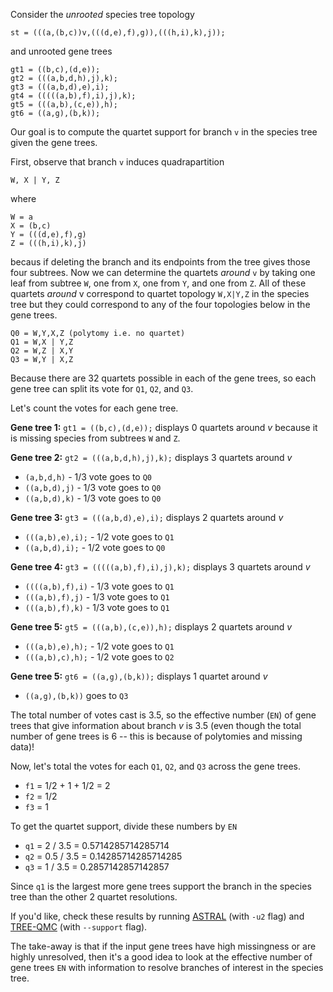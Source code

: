 Consider the *unrooted* species tree topology

`st = (((a,(b,c))v,(((d,e),f),g)),(((h,i),k),j));`

and unrooted gene trees

```
gt1 = ((b,c),(d,e));
gt2 = (((a,b,d,h),j),k);
gt3 = (((a,b,d),e),i);
gt4 = (((((a,b),f),i),j),k);
gt5 = (((a,b),(c,e)),h);
gt6 = ((a,g),(b,k));
```

Our goal is to compute the quartet support for branch `v` in the species tree given the gene trees.

First, observe that branch `v` induces quadrapartition

```
W, X | Y, Z
```

where

```
W = a
X = (b,c)
Y = (((d,e),f),g)
Z = (((h,i),k),j)
```

becaus if deleting the branch and its endpoints from the tree gives those four subtrees. Now we can determine the quartets *around* `v` by taking one leaf from subtree `W`, one from `X`, one from `Y`, and one from `Z`.
All of these quartets *around* v correspond to quartet topology `W,X|Y,Z` in the species tree but they could correspond to any of the four topologies below in the gene trees.

```
Q0 = W,Y,X,Z (polytomy i.e. no quartet)
Q1 = W,X | Y,Z
Q2 = W,Z | X,Y
Q3 = W,Y | X,Z
```

Because there are 32 quartets possible in each of the gene trees, so each gene tree can split its vote for `Q1`, `Q2`, and `Q3`.

Let's count the votes for each gene tree.

**Gene tree 1:** `gt1 = ((b,c),(d,e));` displays 0 quartets around *v* because it is missing species from subtrees `W` and `Z`.

**Gene tree 2:**  `gt2 = (((a,b,d,h),j),k);` displays 3 quartets around *v*

* `(a,b,d,h)` - 1/3 vote goes to `Q0`
* `((a,b,d),j)` - 1/3 vote goes to `Q0`
* `((a,b,d),k)` - 1/3 vote goes to `Q0`

**Gene tree 3:** `gt3 = (((a,b,d),e),i);` displays 2 quartets around *v*

* `(((a,b),e),i);` - 1/2 vote goes to `Q1` 
* `((a,b,d),i);` - 1/2 vote goes to `Q0` 

**Gene tree 4:** `gt3 = (((((a,b),f),i),j),k);` displays 3 quartets around *v*


* `((((a,b),f),i)`  - 1/3 vote goes to `Q1`
* `(((a,b),f),j)`  - 1/3 vote goes to `Q1`
* `(((a,b),f),k)` - 1/3 vote goes to `Q1`

**Gene tree 5:** `gt5 = (((a,b),(c,e)),h);` displays 2 quartets around *v*

* `(((a,b),e),h);` - 1/2 vote goes to `Q1`
* `(((a,b),c),h);` - 1/2 vote goes to `Q2`

**Gene tree 5:** `gt6 = ((a,g),(b,k));` displays 1 quartet around *v*

* `((a,g),(b,k))` goes to `Q3`

The total number of votes cast is 3.5, so the effective number (`EN`) of gene trees that give information about branch *v* is 3.5 (even though the total number of gene trees is 6 -- this is because of polytomies and missing data)!

Now, let's total the votes for each `Q1`, `Q2`, and `Q3` across the gene trees.

* `f1` = 1/2 + 1 + 1/2 = 2
* `f2` = 1/2
* `f3` = 1

To get the quartet support, divide these numbers by `EN`

* `q1` = 2 / 3.5 = 0.5714285714285714
* `q2` = 0.5 / 3.5 = 0.14285714285714285
* `q3` = 1 / 3.5 = 0.2857142857142857

Since `q1` is the largest more gene trees support the branch in the species tree than the other 2 quartet resolutions.

If you'd like, check these results by running [ASTRAL](https://github.com/chaoszhang/ASTER/) (with `-u2` flag) and [TREE-QMC](https://github.com/molloy-lab/TREE-QMC) (with `--support` flag).

The take-away is that if the input gene trees have high missingness or are highly unresolved, then it's a good idea to look at the effective number of gene trees `EN` with information to resolve branches of interest in the species tree.
